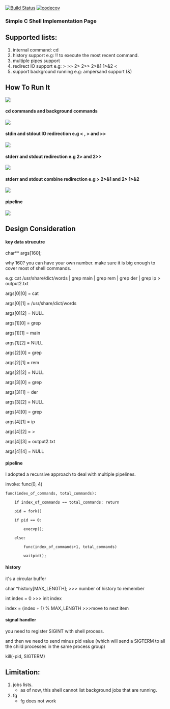 [![Build Status](https://travis-ci.com/yjyongz/simple-shell-implementation-c.svg?branch=master)](https://travis-ci.com/yjyongz/simple-shell-implementation-c)
[![codecov](https://codecov.io/gh/yjyongz/simple-shell-implementation-c/branch/master/graph/badge.svg)](https://codecov.io/gh/yjyongz/simple-shell-implementation-c)

### Simple C Shell Implementation Page

## Supported lists:
1. internal command: cd
2. history support e.g: !! to execute the most recent command.
3. multiple pipes support
4. redirect IO support e.g: > >> 2> 2>> 2>&1 1>&2 <
5. support background running e.g: ampersand support (&)

## How To Run It
<img src="https://bayes.la/wp-content/uploads/2019/07/make_and_run-1.gif"></img>

#### cd commands and background commands
<img src="https://bayes.la/wp-content/uploads/2019/07/cd_and_foge.gif"></img>

#### stdin and stdout IO redirection e.g < , > and >>
<img src="https://bayes.la/wp-content/uploads/2019/07/stdout_redirection.gif"></img>

#### stderr and stdout redirection e.g 2> and 2>>
<img src="https://bayes.la/wp-content/uploads/2019/07/stderr_redirection.gif"></img>

#### stderr and stdout combine redirection e.g > 2>&1 and 2> 1>&2
<img src="https://bayes.la/wp-content/uploads/2019/07/io_combine.gif"></img>

#### pipeline
<img src="https://bayes.la/wp-content/uploads/2019/07/pipeline.gif"></img>

## Design Consideration
#### key data strucutre
char** args[160]; 

why 160? you can have your own number. make sure it is big enough to cover most of shell commands.


e.g: cat /usr/share/dict/words | grep main | grep rem | grep der | grep ip > output2.txt


args[0][0] = cat

args[0][1] = /usr/share/dict/words

args[0][2] = NULL

args[1][0] = grep

args[1][1] = main

args[1][2] = NULL

args[2][0] = grep

args[2][1] = rem

args[2][2] = NULL

args[3][0] = grep

args[3][1] = der

args[3][2] = NULL

args[4][0] = grep

args[4][1] = ip

args[4][2] = >

args[4][3] = output2.txt

args[4][4] = NULL


#### pipeline
I adopted a recursive approach to deal with multiple pipelines.

invoke: func(0, 4)


```
func(index_of_commands, total_commands):

    if index_of_commands == total_commands: return
    
    pid = fork()
    
    if pid == 0:
    
        execvp();
        
    else:
    
        func(index_of_commands+1, total_commands)
        
        waitpid();
```


#### history

it's a circular buffer

char *history[MAX_LENGTH]; >>> number of history to remember

int index = 0 >>> init index

index = (index + 1) % MAX_LENGTH >>>move to next item



#### signal handler

you need to register SIGINT with shell process. 

and then we need to send minus pid value (which will send a SIGTERM to all the child processes in the same process group)

kill(-pid, SIGTERM)



## Limitation:
1. jobs lists.
    - as of now, this shell cannot list background jobs that are running.
2. fg
    - fg does not work
